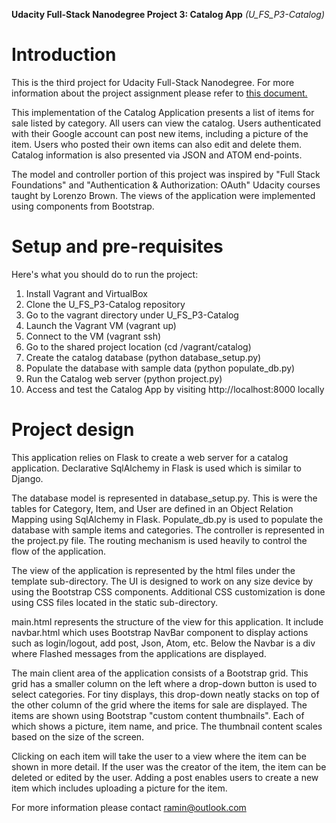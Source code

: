 **Udacity Full-Stack Nanodegree Project 3: Catalog App** *(U_FS_P3-Catalog)*

# Introduction
This is the third project for Udacity Full-Stack Nanodegree. For more information about the project assignment please refer to [this document.](https://docs.google.com/document/d/1jFjlq_f-hJoAZP8dYuo5H3xY62kGyziQmiv9EPIA7tM/pub?embedded=true)

This implementation of the Catalog Application presents a list of items for sale listed by category. All users can view the catalog. Users authenticated with their Google account can post new items, including a picture of the item. Users who posted their own items can also edit and delete them. Catalog information is also presented via JSON and ATOM end-points. 

The model and controller portion of this project was inspired by "Full Stack Foundations" and "Authentication & Authorization: OAuth" Udacity courses taught by Lorenzo Brown. The views of the application were implemented using components from Bootstrap.

# Setup and pre-requisites
Here's what you should do to run the project:

1. Install Vagrant and VirtualBox
2. Clone the U_FS_P3-Catalog repository
3. Go to the vagrant directory under U_FS_P3-Catalog
4. Launch the Vagrant VM (vagrant up)
5. Connect to the VM (vagrant ssh)
6. Go to the shared project location (cd /vagrant/catalog)
7. Create the catalog database (python database_setup.py)
8. Populate the database with sample data (python populate_db.py)
9. Run the Catalog web server (python project.py)
10. Access and test the Catalog App by visiting http://localhost:8000 locally

# Project design
This application relies on Flask to create a web server for a catalog application. Declarative SqlAlchemy in Flask is used which is similar to Django. 

The database model is represented in database_setup.py. This is were the tables for Category, Item, and User are defined in an Object Relation Mapping using SqlAlchemy in Flask. Populate_db.py is used to populate the database with sample items and categories. The controller is represented in the project.py file. The routing mechanism is used heavily to control the flow of the application.

The view of the application is represented by the html files under the template sub-directory. The UI is designed to work on any size device by using the Bootstrap CSS components. Additional CSS customization is done using CSS files located in the static sub-directory. 

main.html represents the structure of the view for this application. It include navbar.html which uses Bootstrap NavBar component to display actions such as login/logout, add post, Json, Atom, etc. Below the Navbar is a div where Flashed messages from the applications are displayed. 

The main client area of the application consists of a Bootstrap grid. This grid has a smaller column on the left where a drop-down button is used to select categories. For tiny displays, this drop-down neatly stacks on top of the other column of the grid where the items for sale are displayed. The items are shown using Bootstrap "custom content thumbnails". Each of which shows a picture, item name, and price. The thumbnail content scales based on the size of the screen. 

Clicking on each item will take the user to a view where the item can be shown in more detail. If the user was the creator of the item, the item can be deleted or edited by the user. Adding a post enables users to create a new item which includes uploading a picture for the item.

For more information please contact ramin@outlook.com
